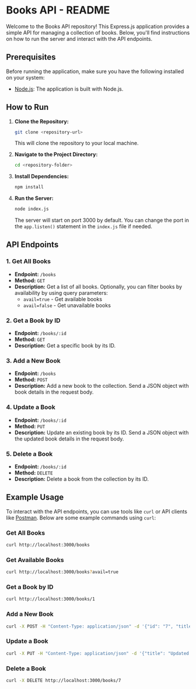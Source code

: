 # Books API - README

Welcome to the Books API repository! This Express.js application provides a simple API for managing a collection of books. Below, you'll find instructions on how to run the server and interact with the API endpoints.

## Prerequisites

Before running the application, make sure you have the following installed on your system:

- [Node.js](https://nodejs.org/): The application is built with Node.js.

## How to Run

1. **Clone the Repository:**

   ```bash
   git clone <repository-url>
   ```

   This will clone the repository to your local machine.

2. **Navigate to the Project Directory:**

   ```bash
   cd <repository-folder>
   ```

3. **Install Dependencies:**

   ```bash
   npm install
   ```

4. **Run the Server:**

   ```bash
   node index.js
   ```

   The server will start on port 3000 by default. You can change the port in the `app.listen()` statement in the `index.js` file if needed.

## API Endpoints

### 1. Get All Books

- **Endpoint:** `/books`
- **Method:** `GET`
- **Description:** Get a list of all books. Optionally, you can filter books by availability by using query parameters:
  - `avail=true` - Get available books
  - `avail=false` - Get unavailable books

### 2. Get a Book by ID

- **Endpoint:** `/books/:id`
- **Method:** `GET`
- **Description:** Get a specific book by its ID.

### 3. Add a New Book

- **Endpoint:** `/books`
- **Method:** `POST`
- **Description:** Add a new book to the collection. Send a JSON object with book details in the request body.

### 4. Update a Book

- **Endpoint:** `/books/:id`
- **Method:** `PUT`
- **Description:** Update an existing book by its ID. Send a JSON object with the updated book details in the request body.

### 5. Delete a Book

- **Endpoint:** `/books/:id`
- **Method:** `DELETE`
- **Description:** Delete a book from the collection by its ID.

## Example Usage

To interact with the API endpoints, you can use tools like `curl` or API clients like [Postman](https://www.postman.com/). Below are some example commands using `curl`:

### Get All Books

```bash
curl http://localhost:3000/books
```

### Get Available Books

```bash
curl http://localhost:3000/books?avail=true
```

### Get a Book by ID

```bash
curl http://localhost:3000/books/1
```

### Add a New Book

```bash
curl -X POST -H "Content-Type: application/json" -d '{"id": "7", "title": "New Book", "author": "Author Name", "publisher": "Publisher Name", "isbn": "123-456-7890", "avail": "true", "who": "", "due": ""}' http://localhost:3000/books
```

### Update a Book

```bash
curl -X PUT -H "Content-Type: application/json" -d '{"title": "Updated Book Title"}' http://localhost:3000/books/7
```

### Delete a Book

```bash
curl -X DELETE http://localhost:3000/books/7
```
